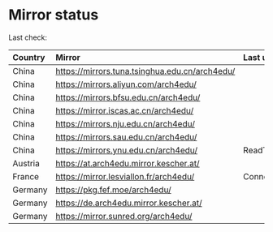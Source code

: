 <script src="./time.js"></script>
# Mirror status
Last check: <script type="text/javascript">localize(1694488642.4524784);</script>

|Country|Mirror|Last update|
|:------|:-----|:----------|
|China|https://mirrors.tuna.tsinghua.edu.cn/arch4edu/|<script type="text/javascript">localize(1694457683);</script>|
|China|https://mirrors.aliyun.com/arch4edu/|<script type="text/javascript">localize(1694457273);</script>|
|China|https://mirrors.bfsu.edu.cn/arch4edu/|<script type="text/javascript">localize(1694457683);</script>|
|China|https://mirror.iscas.ac.cn/arch4edu/|<script type="text/javascript">localize(1694457683);</script>|
|China|https://mirrors.nju.edu.cn/arch4edu/|<script type="text/javascript">localize(1694457683);</script>|
|China|https://mirrors.sau.edu.cn/arch4edu/|<script type="text/javascript">localize(1694457683);</script>|
|China|https://mirrors.ynu.edu.cn/arch4edu/|ReadTimeout|
|Austria|https://at.arch4edu.mirror.kescher.at/|<script type="text/javascript">localize(1694457683);</script>|
|France|https://mirror.lesviallon.fr/arch4edu/|ConnectTimeout|
|Germany|https://pkg.fef.moe/arch4edu/|<script type="text/javascript">localize(1694457683);</script>|
|Germany|https://de.arch4edu.mirror.kescher.at/|<script type="text/javascript">localize(1694457683);</script>|
|Germany|https://mirror.sunred.org/arch4edu/|<script type="text/javascript">localize(1694457683);</script>|

<script src="./tablefilter/tablefilter.js"></script>
<script src="./table.js"></script>
